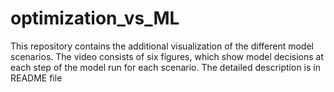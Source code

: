 # optimization_vs_ML
This repository contains the additional visualization of the different model scenarios. The video consists of six figures, which show model decisions at each step of the model run for each scenario. The detailed description is in README file 

